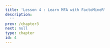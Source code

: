 ```yaml
---
title: 'Lesson 4 : Learn MFA with FactoMineR'
description:
  ''
prev: /chapter3
next: null
type: chapter
id: 4
---
```


